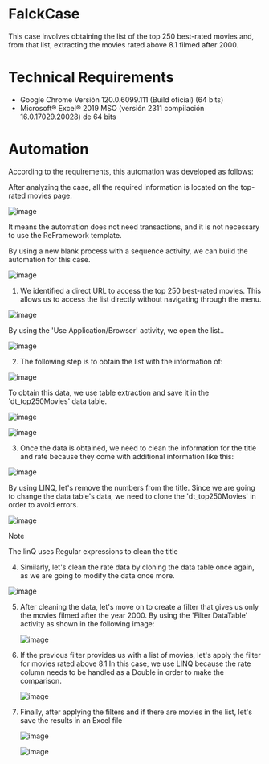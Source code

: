 # FalckCase
This case involves obtaining the list of the top 250 best-rated movies and, from that list, extracting the movies rated above 8.1 filmed after 2000. 

# Technical Requirements

- Google Chrome Versión 120.0.6099.111 (Build oficial) (64 bits)
- Microsoft® Excel® 2019 MSO (versión 2311 compilación 16.0.17029.20028) de 64 bits

# Automation
According to the requirements, this automation was developed as follows:

After analyzing the case, all the required information is located on the top-rated movies page.

![image](https://github.com/lithos13/FalckCase/assets/68198144/88bf5f1b-efa1-4ebf-ada1-0ca5a7847f2e)


It means the automation does not need transactions, and it is not necessary to use the ReFramework template.


By using a new blank process with a sequence activity, we can build the automation for this case.

![image](https://github.com/lithos13/FalckCase/assets/68198144/b2a8a147-8a51-46ce-bd88-9e4ce0fde7d6)



1. We identified a direct URL to access the top 250 best-rated movies. This allows us to access the list directly without navigating through the menu.
   
![image](https://github.com/lithos13/FalckCase/assets/68198144/1fdd0ec2-3261-4dae-a6a2-841d757e6fde)

By using the 'Use Application/Browser' activity, we open the list..

![image](https://github.com/lithos13/FalckCase/assets/68198144/ef787a58-f7b0-4983-b4e1-0ca43ef5e55d)



2. The following step is to obtain the list with the information of:
   
![image](https://github.com/lithos13/FalckCase/assets/68198144/1e04d6b8-56be-4aab-b170-f1a7099e5ddc)

To obtain this data, we use table extraction and save it in the 'dt_top250Movies' data table.

![image](https://github.com/lithos13/FalckCase/assets/68198144/a46978eb-85a3-4fd7-bb36-204f91bef4e7)

![image](https://github.com/lithos13/FalckCase/assets/68198144/32cafcb9-a3a2-4976-9862-dd35b79ad809)



3. Once the data is obtained, we need to clean the information for the title and rate because they come with additional information like this:

![image](https://github.com/lithos13/FalckCase/assets/68198144/45dc87b6-4a96-4936-9780-c81a287df1d5)

By using LINQ, let's remove the numbers from the title. Since we are going to change the data table's data, we need to clone the 'dt_top250Movies' in order to avoid errors.

![image](https://github.com/lithos13/FalckCase/assets/68198144/0f12b86a-e590-45e6-87bf-adf043097b3b)


> [!NOTE]
> The linQ uses Regular expressions to clean the title



4. Similarly, let's clean the rate data by cloning the data table once again, as we are going to modify the data once more.

![image](https://github.com/lithos13/FalckCase/assets/68198144/596b23d3-0f42-4ac3-b734-aa53619cabc5)


5. After cleaning the data, let's move on to create a filter that gives us only the movies filmed after the year 2000.
   By using the 'Filter DataTable' activity as shown in the following image:

   ![image](https://github.com/lithos13/FalckCase/assets/68198144/8bcbb45f-4252-47d3-83a7-9422da77049f)



6. If the previous filter provides us with a list of movies, let's apply the filter for movies rated above 8.1
   In this case, we use LINQ because the rate column needs to be handled as a Double in order to make the comparison.

   ![image](https://github.com/lithos13/FalckCase/assets/68198144/954439e8-c4dd-419c-b008-dd76ad80b2ed)


7. Finally, after applying the filters and if there are movies in the list, let's save the results in an Excel file
   
   ![image](https://github.com/lithos13/FalckCase/assets/68198144/6350ed3a-3353-45aa-8a85-e26bfa942549)

   ![image](https://github.com/lithos13/FalckCase/assets/68198144/3e85ebf1-7266-46eb-b1c0-368b0c5c8284)
